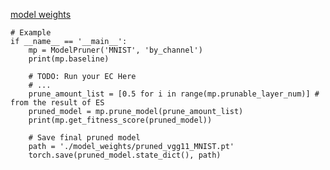 [model weights](https://drive.google.com/drive/folders/1zm2v6JbL3GACy7GA7qeZppb0uq_tpsDd?usp=sharing)

    # Example
    if __name__ == '__main__':
        mp = ModelPruner('MNIST', 'by_channel')
        print(mp.baseline)

        # TODO: Run your EC Here
        # ...
        prune_amount_list = [0.5 for i in range(mp.prunable_layer_num)] # from the result of ES
        pruned_model = mp.prune_model(prune_amount_list)
        print(mp.get_fitness_score(pruned_model))

        # Save final pruned model
        path = './model_weights/pruned_vgg11_MNIST.pt'
        torch.save(pruned_model.state_dict(), path)